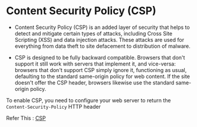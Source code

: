 # Content Security Policy (CSP)

* Content Security Policy (CSP) is an added layer of security that helps to detect and mitigate certain types of attacks, including Cross Site Scripting (XSS) and data injection attacks. These attacks are used for everything from data theft to site defacement to distribution of malware.

* CSP is designed to be fully backward compatible. Browsers that don't support it still work with servers that implement it, and vice-versa: browsers that don't support CSP simply ignore it, functioning as usual, defaulting to the standard same-origin policy for web content. If the site doesn't offer the CSP header, browsers likewise use the standard same-origin policy.

To enable CSP, you need to configure your web server to return the `Content-Security-Policy` HTTP header

Refer This : [CSP](https://developer.mozilla.org/en-US/docs/Web/HTTP/CSP)
